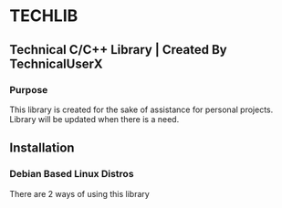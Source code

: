 # TECHLIB
## Technical C/C++ Library | Created By TechnicalUserX

### Purpose
This library is created for the sake of assistance for personal projects.
Library will be updated when there is a need.

## Installation
### Debian Based Linux Distros
There are 2 ways of using this library
